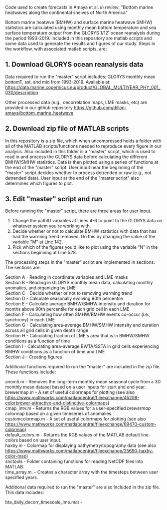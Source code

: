 Code used to create forecasts in Amaya et al. _in review_, "Bottom marine heatwaves along the continental shelves of North America"

Bottom marine heatwve (BMHW) and surface marine heatwave SMHW) statistics are calculated using monthly mean bottom temperature and sea surface temperature output from the GLORYS 1/12˚ ocean reanalysis during the period 1993-2019. Included in this repository are matlab scripts and some data used to generate the results and figures of our study. Steps in the workflow, with associated matlab scripts, are:

## 1. Download GLORYS ocean reanalysis data

Data required to run the "master" script includes: GLORYS monthly mean bottomT, sst, and mld from 1993-2019. Available at: https://data.marine.copernicus.eu/product/GLOBAL_MULTIYEAR_PHY_001_030/description

Other processed data (e.g., decorrelation maps, LME masks, etc) are provided in our github repository https://github.com/dillon-amaya/bottom_marine_heatwave

## 2. Download zip file of MATLAB scripts

In this repository is a zip file, which when uncompressed holds a folder with all of the MATLAB scripts/functions needed to reproduce every figure in our analysis. Also included in this folder is a "master" script, which is used to read in and process the GLORYS data before calculating the different BMHW/SMHW statistics. Data is then plotted using a series of functions at the end of the "master" script. User input near the beginning of the "master" script decides whether to process detrended or raw (e.g., not detrended data). User input at the end of the "master script" also determines which figures to plot.

## 3. Edit "master" script and run

Before running the "master" script, there are three areas for user input.
  1. Change the pathID variables at Lines 4-6 to point to the GLORYS data on whatever system you're working with.
  2. Decide whether or not to calculate BMHW statistics with data that has had the warming trend removed. Do this by changing the value of the variable "M"      at Line 142.
  3. Pick which of the figures you'd like to plot using the variable "N" in the sections beginning at Line 528.

The processing steps in the "master" script are implemented in sections. The sections are:

Section A - Reading in coordinate variables and LME masks <br />
Section B - Reading in GLORYS monthly mean data, calculating monthly anomalies, and organizing by LME <br />
Section C - Decide whether or not to removing warming trend <br />
Section D - Calculate seasonally evolving 90th percentile <br />
Section E - Calculate average BMHW/SMHW intensity and duration for months above 90th percentile for each grid cell in each LME <br />
Section F - Calculating how often SMHW/BMHW events co-occur (i.e., synchrony) in each LME <br />
Section G - Calculating area-average BMHW/SMHW intensity and duration across all grid cells in given depth range <br />
Section H - Calculating fraction of LME's area that is in BMHW/SMHW conditions as a function of time <br />
Section I - Calculating area-average BWTA/SSTA in grid cells experiencing BMHW conditions as a function of time and LME <br />
Section J - Creating figures <br />

Additional functions required to run the "master" are included in the zip file. These functions include: <br />

anom5.m          - Removes the long-term monthly mean seasonal cycle from a 3D monthly mean dataset based on a user inputs for start and end year. <br />
brewermap.m      - A set of useful colormaps for plotting (see also 
                   https://www.mathworks.com/matlabcentral/fileexchange/45208-colorbrewer-attractive-and-distinctive-colormaps) <br />
cmap_intv.m      - Returns the RGB values for a user-specified _brewermap_ colormap based on a given timeseries of anomalies. <br />
customcolormap.m - A set of useful colormaps for plotting (see also https://www.mathworks.com/matlabcentral/fileexchange/69470-custom-colormap) <br />
default_colors.m - Returns the RGB values of the MATLAB default line colors based on user input. <br />
haxby.m          - Colormap for displaying bathymetry/topography data (see also https://www.mathworks.com/matlabcentral/fileexchange/25690-haxby-color-map) <br />
snctools         - Folder containing functions for reading NetCDF files into MATLAB. <br />
time_array.m.    - Creates a character array with the timesteps between user specified years. <br />

Additional data required to run the "master" are also included in the zip file. This data includes: <br />

bta_daily_decorr_timescale_lme.mat -  <br />

